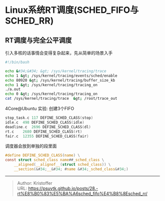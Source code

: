 # Linux系统RT调度(SCHED_FIFO与SCHED_RR)


## RT调度与完全公平调度


引入多核的话事情会变得复杂起来，先从简单的场景入手

```sh
#!/bin/bash

echo &#34;&#34; &gt; /sys/kernel/tracing/trace 
echo 1 &gt; /sys/kernel/tracing/events/sched/enable
echo 80920 &gt; /sys/kernel/tracing/buffer_size_kb
echo 1 &gt; /sys/kernel/tracing/tracing_on
./a.out
echo 0 &gt; /sys/kernel/tracing/tracing_on
cat /sys/kernel/tracing/trace  &gt; /root/trace_out
```




4Core@Ubuntu
实验: 创建3个FIFO




```c
stop_task.c	117 DEFINE_SCHED_CLASS(stop)
idle.c	498 DEFINE_SCHED_CLASS(idle)
deadline.c	2696 DEFINE_SCHED_CLASS(dl)
rt.c	2680 DEFINE_SCHED_CLASS(rt)
fair.c	12355 DEFINE_SCHED_CLASS(fair)
```


调度器会放到单独的段里面
```c
#define DEFINE_SCHED_CLASS(name) \
const struct sched_class name##_sched_class \
	__aligned(__alignof__(struct sched_class)) \
	__section(&#34;__&#34; #name &#34;_sched_class&#34;)
```

---

> Author: Kristoffer  
> URL: https://psuvtk.github.io/posts/28.-rt%E8%B0%83%E5%BA%A6sched_fifo%E4%B8%8Esched_rr/  

